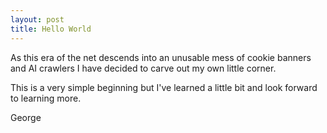 ```yaml
---
layout: post
title: Hello World
---
```


As this era of the net descends into an unusable mess of cookie banners and AI crawlers I have decided to carve out my own little corner.

This is a very simple beginning but I've learned a little bit and look forward to learning more.

George
